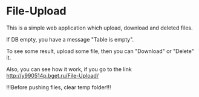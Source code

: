 # File-Upload

This is a simple web application which upload, download and deleted files.

If DB empty, you have a message "Table is empty".

To see some result, upload some file, then you can "Download" or "Delete" it.

Also, you can see how it work, if you go to the link http://y990514p.bget.ru/File-Upload/

!!!Before pushing files, clear temp folder!!!

